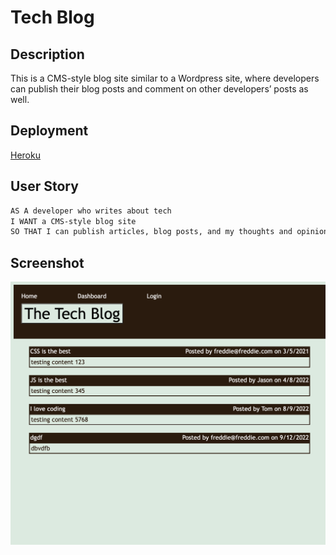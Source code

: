 # Tech Blog

## Description

This is a CMS-style blog site similar to a Wordpress site, where developers can publish their blog posts and comment on other developers’ posts as well.

## Deployment
[Heroku](https://dry-basin-10920.herokuapp.com/)

## User Story

```md
AS A developer who writes about tech
I WANT a CMS-style blog site
SO THAT I can publish articles, blog posts, and my thoughts and opinions
```

## Screenshot
![Home](./main/public/tech-blog.png)